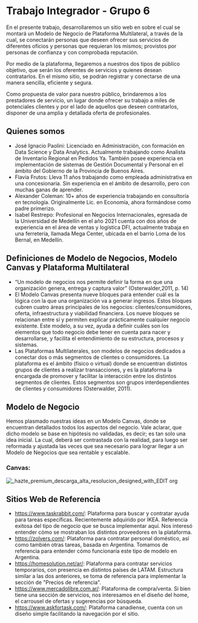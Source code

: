 # Trabajo Integrador - Grupo 6

En el presente trabajo, desarrollaremos un sitio web en sobre el cual se montará un Modelo de Negocio de Plataforma Multilateral, a través de la cual, se conectarán personas que deseen ofrecer sus servicios de diferentes oficios y personas que requieran los mismos; provistos por personas de confianza y con comprobada reputación.

Por medio de la plataforma, llegaremos a nuestros dos tipos de público objetivo, que serán los oferentes de servicios y quienes desean contratarlos. En el mismo sitio, se podrán registrar y conectarse de una manera sencilla, eficiente y segura. 

Como propuesta de valor para nuestro público, brindaremos a los prestadores de servicio, un lugar donde ofrecer su trabajo a miles de potenciales clientes y por el lado de aquellos que deseen contratarlos, disponer de una amplia y detallada oferta de profesionales. 


## Quienes somos

- José Ignacio Paolini: Licenciado en Administración, con formación en Data Science y Data Analytics. Actualmente trabajando como Analista de Inventario Regional en Pedidos Ya. También posee experiencia en implementación de sistemas de Gestión Documental y Personal en el ámbito del Gobierno de la Provincia de Buenos Aires.
- Flavia Frutos: Lleva 11 años trabajando como empleada administrativa en una concesionaria. Sin experiencia en el ámbito de desarrollo, pero con muchas ganas de aprender.
- Alexander Coleman: 10+ años de experiencia trabajando en consultoría en tecnología. Originalmente Lic. en Economía, ahora formándose como padre primerizo.
- Isabel Restrepo: Profesional en Negocios Internacionales, egresada de la Universidad de Medellín en el año 2021 cuenta con dos años de experiencia en el área de ventas y logística DFI, actualmente trabaja en una ferretería, llamada Mega Center, ubicada en el barrio Loma de los Bernal, en Medellín.

## Definiciones de Modelo de Negocios, Modelo Canvas y Plataforma Multilateral

- “Un modelo de negocios nos permite definir la forma en que una organización genera, entrega y captura valor” (Osterwalder,2011, p. 14)
- El Modelo Canvas presenta nueve bloques para entender cuál es la lógica con la que una organización va a generar ingresos. Estos bloques cubren cuatro áreas principales de los negocios: clientes/consumidores, oferta, infraestructura y viabilidad financiera. Los nueve bloques se relacionan entre sí y permiten explicar prácticamente cualquier negocio existente. Este modelo, a su vez, ayuda a definir cuáles son los elementos que todo negocio debe tener en cuenta para nacer y desarrollarse, y facilita el entendimiento de su estructura, procesos y sistemas.
- Las Plataformas Multilaterales, son modelos de negocios dedicados a conectar dos o más segmentos de clientes o consumidores. La plataforma es el ámbito (físico o virtual) donde se encuentran distintos grupos de clientes a realizar transacciones, y es la plataforma la encargada de promover y facilitar la interacción entre los distintos segmentos de clientes. Estos segmentos son grupos interdependientes de clientes y consumidores (Osterwalder, 2011).

## Modelo de Negocio

Hemos plasmado nuestras ideas en un Modelo Canvas, donde se encuentran detallados todos los aspectos del negocio. Vale aclarar, que dicho modelo se base en hipótesis no validadas, es decir; es tan solo una idea inicial. La cual, deberá ser contrastada con la realidad, para luego ser reformada y ajustada las veces que sea necesario para lograr llegar a un Modelo de Negocios que sea rentable y escalable.

### Canvas:

![_hazte_premium_descarga_alta_resolucion_designed_with_EDIT org](https://user-images.githubusercontent.com/100170383/158075610-201f9896-e655-4a71-ae50-25b9700ad523.jpg)

## Sitios Web de Referencia

- https://www.taskrabbit.com/: Plataforma para buscar y contratar ayuda para tareas específicas. Recientemente adquirido por IKEA. Referencia exitosa del tipo de negocio que se busca implementar aquí. Nos interesó entender cómo se mostraban los distintos proveedores en la plataforma.
- https://zolvers.com/: Plataforma para contratar personal doméstico, así como también otras tareas, basada en Argentina. Tomamos de referencia para entender cómo funcionaría este tipo de modelo en Argentina.
- https://homesolution.net/ar/: Plataforma para contratar servicios temporarios, con presencia en distintos países de LATAM. Estructura similar a las dos anteriores, se toma de referencia para implementar la sección de "Precios de referencia".
- https://www.mercadolibre.com.ar/: Plataforma de compra/venta. Si bien tiene una sección de servicios, nos interesamos en el diseño del home, el carrousel de ofertas y sugerencias por búsqueda.
- https://www.askfortask.com/: Plataforma canadiense, cuenta con un diseño simple facilitando la navegación por el sitio.
